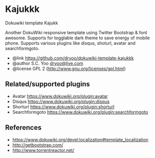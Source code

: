 Kajukkk
========
Dokuwiki template Kajukk  

Another DokuWiki responsive template using Twitter Bootstrap & font awesome. Supports for togglable dark theme to save energy of mobile phone. Supports various plugins like disqus, shoturl, avatar and searchformgoto.

 * @link     https://github.com/dryoo/dokuwiki-template-kajukkk
 * @author   S.C. Yoo <dryoo@live.com> 
 * @license  GPL 2 (http://www.gnu.org/licenses/gpl.html)
 
Related/supported plugins
-------------------------
  * Avatar      https://www.dokuwiki.org/plugin:avatar
  * Disqus      https://www.dokuwiki.org/plugin:disqus
  * Shorturl    https://www.dokuwiki.org/plugin:shorturl
  * Searchformgoto      https://www.dokuwiki.org/plugin:searchformgoto


References
----------
  * https://www.dokuwiki.org/devel:localization#template_localization
  * http://getbootstrap.com/
  * http://www.torrentreactor.net/